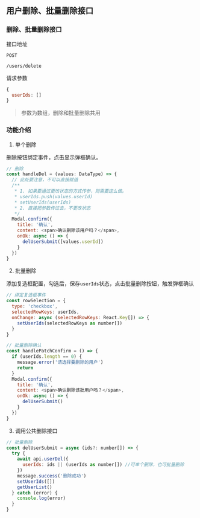## 用户删除、批量删除接口

### 删除、批量删除接口

接口地址

```shell
POST

/users/delete
```

请求参数

```js
{
  userIds: []
}
```

> 参数为数组，删除和批量删除共用

### 功能介绍

1. 单个删除

删除按钮绑定事件，点击显示弹框确认。

```js
// 删除
const handleDel = (values: DataType) => {
  // 此处要注意，不可以直接赋值
  /**
   * 1. 如果要通过更改状态的方式传参，则需要这么做。
   * userIds.push(values.userId)
   * setUserIds(userIds)
   * 2. 直接把参数传过去，不更改状态
   */
  Modal.confirm({
    title: '确认',
    content: <span>确认删除该用户吗？</span>,
    onOk: async () => {
      delUserSubmit([values.userId])
    }
  })
}
```

2. 批量删除

添加复选框配置，勾选后，保存`userIds`状态，点击批量删除按钮，触发弹框确认

```js
// 绑定复选框事件
const rowSelection = {
  type: 'checkbox',
  selectedRowKeys: userIds,
  onChange: async (selectedRowKeys: React.Key[]) => {
    setUserIds(selectedRowKeys as number[])
  }
}

// 批量删除确认
const handlePatchConfirm = () => {
  if (userIds.length == 0) {
    message.error('请选择要删除的用户')
    return
  }
  Modal.confirm({
    title: '确认',
    content: <span>确认删除该批用户吗？</span>,
    onOk: async () => {
      delUserSubmit()
    }
  })
}
```

3. 调用公共删除接口

```js
// 批量删除
const delUserSubmit = async (ids?: number[]) => {
  try {
    await api.userDel({
      userIds: ids || (userIds as number[]) //可单个删除，也可批量删除
    })
    message.success('删除成功')
    setUserIds([])
    getUserList()
  } catch (error) {
    console.log(error)
  }
}
```

